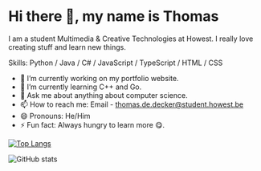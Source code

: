 # Hi there 👋, my name is Thomas
I am a student Multimedia & Creative Technologies at Howest. I really love creating stuff and learn new things.

Skills: Python / Java / C# / JavaScript / TypeScript / HTML / CSS

- 🔭 I’m currently working on my portfolio website. 
- 🌱 I’m currently learning C++ and Go. 
- 💬 Ask me about anything about computer science. 
- 📫 How to reach me: Email - thomas.de.decker@student.howest.be 
- 😄 Pronouns: He/Him 
- ⚡ Fun fact: Always hungry to learn more 😋. 

[![Top Langs](https://github-readme-stats.vercel.app/api/top-langs/?username=dedeckerthomas)](https://github.com/anuraghazra/github-readme-stats)

![GitHub stats](https://github-readme-stats.vercel.app/api?username=dedeckerthomas&show_icons=true)  

